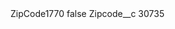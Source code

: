 <?xml version="1.0" encoding="UTF-8"?>
<CustomMetadata xmlns="http://soap.sforce.com/2006/04/metadata" xmlns:xsi="http://www.w3.org/2001/XMLSchema-instance" xmlns:xsd="http://www.w3.org/2001/XMLSchema">
    <label>ZipCode1770</label>
    <protected>false</protected>
    <values>
        <field>Zipcode__c</field>
        <value xsi:type="xsd:string">30735</value>
    </values>
</CustomMetadata>
